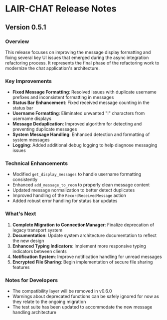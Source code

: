 # LAIR-CHAT Release Notes

## Version 0.5.1

### Overview
This release focuses on improving the message display formatting and fixing several key UI issues that emerged during the async integration refactoring process. It represents the final phase of the refactoring work to modernize the chat application's architecture.

### Key Improvements
- **Fixed Message Formatting**: Resolved issues with duplicate username prefixes and inconsistent formatting in messages
- **Status Bar Enhancement**: Fixed received message counting in the status bar
- **Username Formatting**: Eliminated unwanted "!" characters from username displays
- **Message Deduplication**: Improved algorithm for detecting and preventing duplicate messages
- **System Message Handling**: Enhanced detection and formatting of system messages
- **Logging**: Added additional debug logging to help diagnose messaging issues

### Technical Enhancements
- Modified `get_display_messages` to handle username formatting consistently
- Enhanced `add_message_to_room` to properly clean message content
- Updated message normalization to better detect duplicates
- Improved handling of the `RecordReceivedMessage` action
- Added robust error handling for status bar updates

### What's Next
1. **Complete Migration to ConnectionManager**: Finalize deprecation of legacy transport system
2. **Documentation**: Update system architecture documentation to reflect the new design
3. **Enhanced Typing Indicators**: Implement more responsive typing indicators between clients
4. **Notification System**: Improve notification handling for unread messages
5. **Encrypted File Sharing**: Begin implementation of secure file sharing features

### Notes for Developers
- The compatibility layer will be removed in v0.6.0
- Warnings about deprecated functions can be safely ignored for now as they relate to the ongoing migration
- The test suite has been updated to accommodate the new message handling architecture